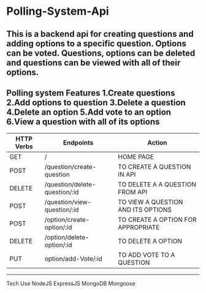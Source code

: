 # Polling-System-Api
This is a backend api for creating questions and adding options to a specific question. Options can be voted. Questions, options can be deleted and questions can be viewed with all of their options.
---------------------------------------------------------------------------------------------------------------------------------------------------------------------------------------------
Polling system Features
1.Create questions
2.Add options to question
3.Delete a question
4.Delete an option
5.Add vote to an option
6.View a question with all of its options
-------------------------------------------------------------------------------------------------------------------------------------------------------------------------------------------
| HTTP Verbs | Endpoints |  Action|
| ------------- | ------------- | ------------- |
| GET  | /  | HOME PAGE | 
| POST  | /question/create-question  | TO CREATE A QUESTION IN API |
| DELETE  | /question/delete-question/:id  | TO DELETE A A QUESTION FROM API |
| POST  | /question/view-question/:id  | TO VIEW A QUESTION AND ITS OPTIONS |
| POST  | /option/create-option/:id  | TO CREATE A OPTION FOR APPROPRIATE  |
| DELETE  | /option/delete-option/:id  | TO DELETE A OPTION | 
| PUT  | option/add-Vote/:id  | TO ADD VOTE TO A QUESTION | 
___________________________________________________________________________________________________________________________________________________________________________________________
Tech Use
NodeJS
ExpressJS
MongoDB
Mongoose 
